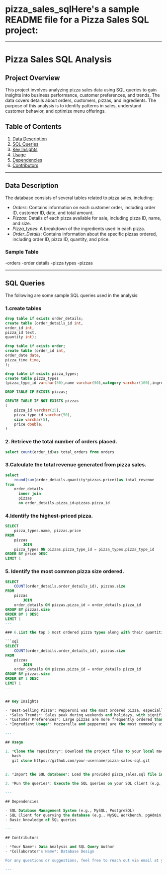 # pizza_sales_sqlHere's a sample README file for a Pizza Sales SQL project:

---

# Pizza Sales SQL Analysis

## Project Overview

This project involves analyzing pizza sales data using SQL queries to gain insights into business performance, customer preferences, and trends. The data covers details about orders, customers, pizzas, and ingredients. The purpose of this analysis is to identify patterns in sales, understand customer behavior, and optimize menu offerings.

## Table of Contents

1. [Data Description](#data-description)
2. [SQL Queries](#sql-queries)
3. [Key Insights](#key-insights)
4. [Usage](#usage)
5. [Dependencies](#dependencies)
6. [Contributors](#contributors)

---

## Data Description

The database consists of several tables related to pizza sales, including:

- *Orders*: Contains information on each customer order, including order ID, customer ID, date, and total amount.
- *Pizzas*: Details of each pizza available for sale, including pizza ID, name, and size.
- *Pizza_types*: A breakdown of the ingredients used in each pizza.
- *Order_Details*: Contains information about the specific pizzas ordered, including order ID, pizza ID, quantity, and price.

### Sample Table 

-orders
-order details
-pizza types
-pizzas

---

## SQL Queries

The following are some sample SQL queries used in the analysis:

### 1.create tables
```sql
drop table if exists order_details;
create table (order_details_id int,
order_id int,
pizza_id text,
quantity int);

drop table if exists order;
create table (order_id int,
order_date date,
pizza_time time,
);

drop table if exists pizza_types;
create table pizza_types
(pizza_type_id varchar(50),name varchar(50),category varchar(100),ingredients varchar(250));

DROP TABLE IF EXISTS pizzas;

CREATE TABLE IF NOT EXISTS pizzas
(
    pizza_id varchar(25),
    pizza_type_id varchar(50),
    size varchar(5),
    price double;
)
```


### 2. Retrieve the total number of orders placed.
```sql
select count(order_id)as total_orders from orders
```

### 3.Calculate the total revenue generated from pizza sales.
```sql
select 
    round(sum(order_details.quantity*pizzas.price))as total_revenue
from 
    order_details 
	  inner join 
	  pizzas
      on order_details.pizza_id=pizzas.pizza_id
```

### 4.Identify the highest-priced pizza.
```sql
SELECT 
    pizza_types.name, pizzas.price
FROM
    pizzas
        JOIN
    pizza_types ON pizzas.pizza_type_id = pizza_types.pizza_type_id
ORDER BY price DESC
LIMIT 1
```

### 5. Identify the most common pizza size ordered.

```sql
SELECT 
    COUNT(order_details.order_details_id), pizzas.size
FROM
    pizzas
        JOIN
    order_details ON pizzas.pizza_id = order_details.pizza_id
GROUP BY pizzas.size
ORDER BY 1 DESC
LIMIT 1
---

### 6.List the top 5 most ordered pizza types along with their quantities.

```sql
SELECT 
    COUNT(order_details.order_details_id), pizzas.size
FROM
    pizzas
        JOIN
    order_details ON pizzas.pizza_id = order_details.pizza_id
GROUP BY pizzas.size
ORDER BY 1 DESC
LIMIT 1
---


## Key Insights

- *Best-Selling Pizza*: Pepperoni was the most ordered pizza, especially in the medium size.
- *Sales Trends*: Sales peak during weekends and holidays, with significant increases during special promotions.
- *Customer Preferences*: Large pizzas are more frequently ordered than small or medium-sized pizzas.
- *Ingredient Usage*: Mozzarella and pepperoni are the most commonly used ingredients, suggesting their popularity with customers.

---

## Usage

1. *Clone the repository*: Download the project files to your local machine.
   bash
   git clone https://github.com/your-username/pizza-sales-sql.git
   
   
2. *Import the SQL database*: Load the provided pizza_sales.sql file into your SQL database system (e.g., MySQL, PostgreSQL).

3. *Run the queries*: Execute the SQL queries on your SQL client (e.g., MySQL Workbench, pgAdmin) to retrieve sales insights.

---

## Dependencies

- SQL Database Management System (e.g., MySQL, PostgreSQL)
- SQL Client for querying the database (e.g., MySQL Workbench, pgAdmin)
- Basic knowledge of SQL queries

---

## Contributors

- *Your Name*: Data Analysis and SQL Query Author
- *Collaborator's Name*: Database Design

For any questions or suggestions, feel free to reach out via email at your-email@example.com.

---
